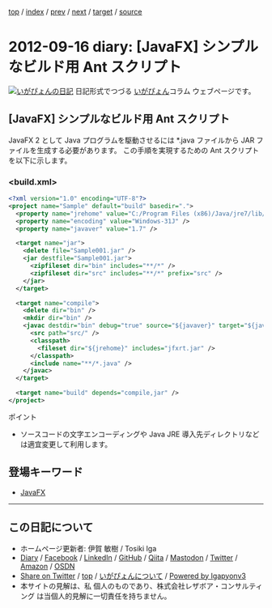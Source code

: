 [top](../index.html) 
 / [index](index.html) 
 / [prev](ig120915.html) 
 / [next](ig120917.html) 
 / [target](https://www.igapyon.jp/igapyon/diary/2012/ig120916.html) 
 / [source](https://github.com/igapyon/diary/blob/master/2012/ig120916.src.md) 

2012-09-16 diary: [JavaFX] シンプルなビルド用 Ant スクリプト
=====================================================================================================
[![いがぴょんの日記](https://www.igapyon.jp/igapyon/diary/images/iga200306s.jpg "いがぴょん")](https://www.igapyon.jp/igapyon/diary/memo/memoigapyon.html) 日記形式でつづる [いがぴょん](https://www.igapyon.jp/igapyon/diary/memo/memoigapyon.html)コラム ウェブページです。

## [JavaFX] シンプルなビルド用 Ant スクリプト

JavaFX 2 として Java プログラムを駆動させるには *.java ファイルから JAR ファイルを生成する必要があります。
この手順を実現するための Ant スクリプトを以下に示します。

### <build.xml>


```xml
<?xml version="1.0" encoding="UTF-8"?>
<project name="Sample" default="build" basedir=".">
  <property name="jrehome" value="C:/Program Files (x86)/Java/jre7/lib/" />
  <property name="encoding" value="Windows-31J" />
  <property name="javaver" value="1.7" />

  <target name="jar">
    <delete file="Sample001.jar" />
    <jar destfile="Sample001.jar">
      <zipfileset dir="bin" includes="**/*" />
      <zipfileset dir="src" includes="**/*" prefix="src" />
    </jar>
  </target>

  <target name="compile">
    <delete dir="bin" />
    <mkdir dir="bin" />
    <javac destdir="bin" debug="true" source="${javaver}" target="${javaver}" fork="true" encoding="${encoding}">
      <src path="src/" />
      <classpath>
        <fileset dir="${jrehome}" includes="jfxrt.jar" />
      </classpath>
      <include name="**/*.java" />
    </javac>
  </target>

  <target name="build" depends="compile,jar" />
</project>
```

ポイント

* ソースコードの文字エンコーディングや Java JRE 導入先ディレクトリなどは適宜変更して利用します。

## 登場キーワード

* [JavaFX](../keyword/javafx.html)

----------------------------------------------------------------------------------------------------

## この日記について

* ホームページ更新者: 伊賀 敏樹 / Tosiki Iga
* [Diary](https://www.igapyon.jp/igapyon/diary/) / [Facebook](https://www.facebook.com/igapyon) / [LinkedIn](https://www.linkedin.com/in/toshikiiga) / [GitHub](https://github.com/igapyon) / [Qiita](https://qiita.com/igapyon) / [Mastodon](https://social.vivaldi.net/@igapyon) / [Twitter](https://twitter.com/ToshikiIga) / [Amazon](https://www.amazon.co.jp/%E4%BC%8A%E8%B3%80-%E6%95%8F%E6%A8%B9/e/B004LTQWCQ) / [OSDN](https://ja.osdn.net/users/iga/)
* [Share on Twitter](https://twitter.com/intent/tweet?hashtags=igapyon%2Cdiary%2C%E3%81%84%E3%81%8C%E3%81%B4%E3%82%87%E3%82%93%2CJavaFX&text=%5BJavaFX%5D+%E3%82%B7%E3%83%B3%E3%83%97%E3%83%AB%E3%81%AA%E3%83%93%E3%83%AB%E3%83%89%E7%94%A8+Ant+%E3%82%B9%E3%82%AF%E3%83%AA%E3%83%97%E3%83%88&url=https%3A%2F%2Fwww.igapyon.jp%2Figapyon%2Fdiary%2F2012%2Fig120916.html) / [top](../index.html) / [いがぴょんについて](https://www.igapyon.jp/igapyon/diary/memo/memoigapyon.html) / [Powered by Igapyonv3](https://github.com/igapyon/igapyonv3)
* 本サイトの見解は、私 個人のものであり、株式会社レザボア・コンサルティング は当個人的見解に一切責任を持ちません。 
